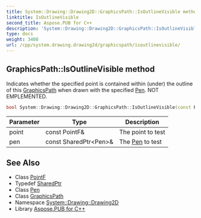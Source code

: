 ```yaml
---
title: System::Drawing::Drawing2D::GraphicsPath::IsOutlineVisible method
linktitle: IsOutlineVisible
second_title: Aspose.PUB for C++
description: 'System::Drawing::Drawing2D::GraphicsPath::IsOutlineVisible method. Indicates whether the specified point is contained within (under) the outline of this GraphicsPath when drawn with the specified Pen. NOT EMPLEMENTED in C++.'
type: docs
weight: 3400
url: /cpp/system.drawing.drawing2d/graphicspath/isoutlinevisible/
---
```

## GraphicsPath::IsOutlineVisible method


Indicates whether the specified point is contained within (under) the outline of this [GraphicsPath](../) when drawn with the specified [Pen](../../../system.drawing/pen/). NOT EMPLEMENTED.

```cpp
bool System::Drawing::Drawing2D::GraphicsPath::IsOutlineVisible(const PointF &point, const SharedPtr<Pen> &pen)
```


| Parameter | Type | Description |
| --- | --- | --- |
| point | const PointF\& | The point to test |
| pen | const SharedPtr\<Pen\>\& | The [Pen](../../../system.drawing/pen/) to test |

## See Also

* Class [PointF](../../../system.drawing/pointf/)
* Typedef [SharedPtr](../../../system/sharedptr/)
* Class [Pen](../../../system.drawing/pen/)
* Class [GraphicsPath](../)
* Namespace [System::Drawing::Drawing2D](../../)
* Library [Aspose.PUB for C++](../../../)
